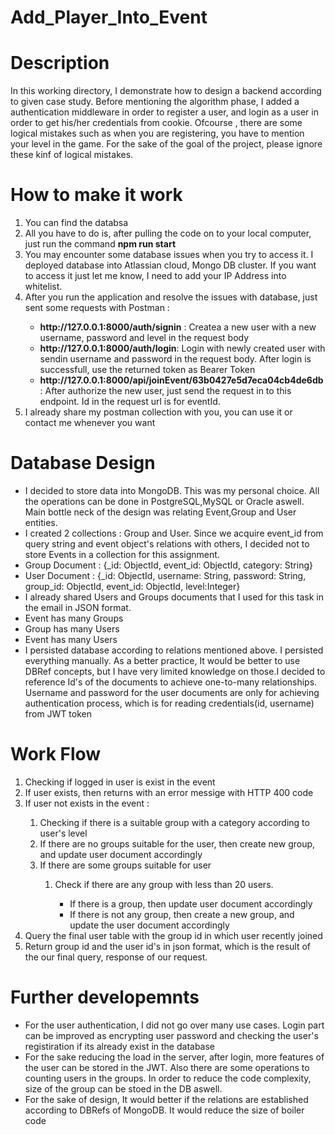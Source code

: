 # Add_Player_Into_Event
<h1>Description</h1>
In this working directory, I demonstrate how to design a backend according to given case study.
Before mentioning the algorithm phase, I added a authentication middleware in order to register a user,
and login as a user in order to get his/her credentials from cookie. Ofcourse , there are some logical 
mistakes such as when you are registering, you have to mention your level in the game. For the sake of
the goal of the project, please ignore these kinf of logical mistakes.

<h1>How to make it work</h1>
<ol> 
  <li>You can find the databsa<e string with credentials in the .env file. That's why I am not providing thses explicitly.</li>
  <li>All you have to do is, after pulling the code on to your local computer, just run the command <b>npm run start</b></li>
  <li>You may encounter some database issues when you try to access it. I deployed database into Atlassian cloud, Mongo DB cluster. If you want to access it just let me know, 
  I need to add your IP Address into whitelist.</li>
  <li>After you run the application and resolve the issues with database, just sent some requests with Postman : </li>
    <ul>
      <li><b>http://127.0.0.1:8000/auth/signin</b> : Createa a new user with a new username, password and level in the request body</li>
      <li><b>http://127.0.0.1:8000/auth/login</b>: Login with newly created user with sendin username and password in the request body. After login is successfull, use the returned token as Bearer Token</li>
      <li><b>http://127.0.0.1:8000/api/joinEvent/63b0427e5d7eca04cb4de6db</b>: After authorize the new user, just send the request in to this endpoint. Id in the request url is for eventId.</li>
    </ul>
  <li>I already share my postman collection with you, you can use it or contact me whenever you want</li>
</ol>

<h1>Database Design</h1>
<ul>
  <li>I decided to store data into MongoDB. This was my personal choice. All the operations can be done in PostgreSQL,MySQL or Oracle aswell. Main 
  bottle neck of the design was relating Event,Group and User entities.</li>
  <li>I created 2 collections : Group and User. Since we acquire event_id from query string and event object's relations with others,
  I decided not to store Events in a collection for this assignment.</li>
  <li>Group Document : {_id: ObjectId, event_id: ObjectId, category: String}</li>
  <li>User Document : {_id: ObjectId, username: String, password: String, group_id: ObjectId, event_id: ObjectId, level:Integer}</li>
  <li>I already shared Users and Groups documents that I used for this task in the email in JSON format.</li>
  <li>Event has many Groups</li>
  <li>Group has many Users</li>
  <li>Event has many Users</li>
  <li>I persisted database according to relations mentioned above. I persisted everything manually. As a better practice, It would be better to use DBRef
  concepts, but I have very limited knowledge on those.I decided to reference Id's of the documents to achieve one-to-many relationships. Username and password for the user
  documents are only for achieving authentication process, which is for reading credentials(id, username) from JWT token</li>
</ul>

<h1>Work Flow</h1>
<ol>
  <li>Checking if logged in user is exist in the event</li>
  <li>If user exists, then returns with an error messige with HTTP 400 code</li>
  <li>If user not exists in the event : </li>
    <ol>
      <li>Checking if there is a suitable group with a category according to user's level</li>
      <li>If there are no groups suitable for the user, then create new group, and update user document accordingly</li>
      <li>If there are some groups suitable for user </li>
      <ol>
        <li>Check if there are any group with less than 20 users.</li>
        <ul>
          <li>If there is a group, then update user document accordingly</li>
          <li>If there is not any group, then create a new group, and update the user document accordingly</li>
        </ul>
      </ol>
    </ol>
  <li>Query the final user table with the group id in which user recently joined</li>
  <li>Return group id and the user id's in json format, which is the result of the our final query, response of our request.</li>
</ol>

<h1> Further developemnts</h1>
  <ul>
  <li>For the user authentication, I did not go over many use cases. Login part can be improved as encrypting user password and checking the user's registiration if its already exist in the database</li>
  <li>For the sake reducing the load in the server, after login, more features of the user can be stored in the JWT. Also there are some operations to counting users in the groups. In order to reduce the code complexity, size of the group can be stoed in the DB aswell.</li>
  <li>For the sake of design, It would better if the relations are established according to DBRefs of MongoDB. It would reduce the size of boiler code</li>
  </ul>

